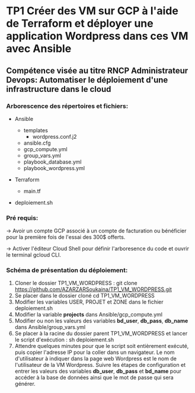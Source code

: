 # **TP1 Créer des VM sur GCP à l'aide de Terraform et déployer une application Wordpress dans ces VM avec Ansible**

## **Compétence visée au titre RNCP Administrateur Devops: Automatiser le déploiement d'une infrastructure dans le cloud**

### **Arborescence des répertoires et fichiers:** 

* Ansible  
  - templates  
    - wordpress.conf.j2
  - ansible.cfg
  - gcp_compute.yml
  -  group_vars.yml
  - playbook_database.yml
  - playbook_wordpress.yml  
 
* Terraform  
  - main.tf  

* deploiement.sh  

### **Pré requis:**

-> Avoir un compte GCP associé à un compte de facturation ou bénéficier
pour la première fois de l'essai des 300$ offerts.  

-> Activer l'éditeur Cloud Shell pour définir l'arboresence du code 
et ouvrir le terminal gcloud CLI.  

### **Schéma de présentation du déploiement:** 
1. Cloner le dossier TP1_VM_WORDPRESS :
     git clone https://github.com/AZARZARSoukaina/TP1_VM_WORDPRESS.git
2. Se placer dans le dossier cloné cd TP1_VM_WORDPRESS
3. Modifier les variables USER, PROJET et ZONE dans le fichier deploiement.sh
4. Modifier la variable **projects** dans Ansible/gcp_compute.yml 
5. Modifier ou non les valeurs des variables **bd_user**, **db_pass**, **db_name** dans Ansible/group_vars.yml 
6. Se placer à la racine du dossier parent TP1_VM_WORDPRESS et lancer le script d'exécution : sh deploiement.sh
7. Attendre quelques minutes pour que le script soit entièrement exécuté, puis copier l'adresse IP pour la coller dans un navigateur. Le nom d'utilisateur à indiquer dans la page web Wordpress est le nom de l'utilisateur de la VM Wordpress. 
Suivre les étapes de configuration et entrer les valeurs des variables **db_user**, **db_pass** et **bd_name** pour accéder à la base de données ainsi que le mot de passe qui sera générer. 





